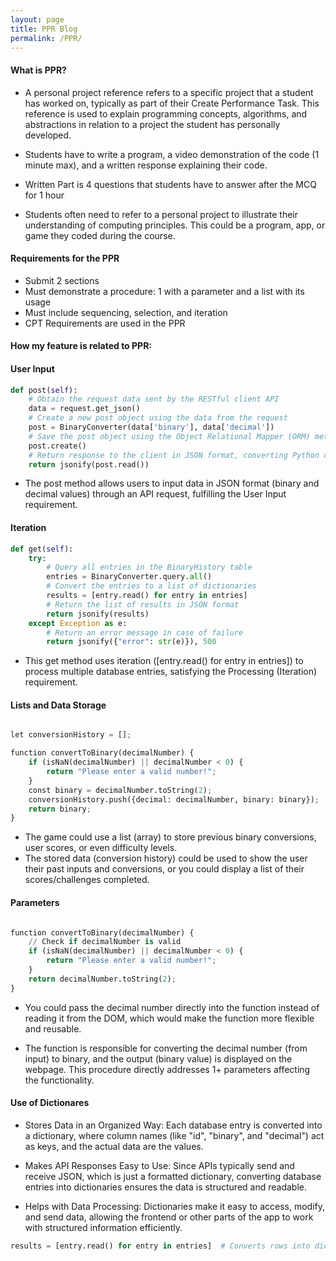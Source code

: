 ```yaml
---
layout: page
title: PPR Blog
permalink: /PPR/
---
```



#### What is PPR?

- A personal project reference refers to a specific project that a student has worked on, typically as part of their Create Performance Task. This reference is used to explain programming concepts, algorithms, and abstractions in relation to a project the student has personally developed.

- Students have to write a program, a video demonstration of the code (1 minute max), and a written response explaining their code. 

- Written Part is 4 questions that students have to answer after the MCQ for 1 hour

- Students often need to refer to a personal project to illustrate their understanding of computing principles. This could be a program, app, or game they coded during the course.

#### Requirements for the PPR

- Submit 2 sections
- Must demonstrate a procedure: 1 with a parameter and a list with its usage 
- Must include sequencing, selection, and iteration 
- CPT Requirements are used in the PPR



#### How my feature is related to PPR:


#### User Input

```python
def post(self):
    # Obtain the request data sent by the RESTful client API
    data = request.get_json()
    # Create a new post object using the data from the request
    post = BinaryConverter(data['binary'], data['decimal'])
    # Save the post object using the Object Relational Mapper (ORM) method defined in the model
    post.create()
    # Return response to the client in JSON format, converting Python dictionaries to JSON format
    return jsonify(post.read())

```
- The post method allows users to input data in JSON format (binary and decimal values) through an API request, fulfilling the User Input requirement.

#### Iteration

```python
def get(self):
    try:
        # Query all entries in the BinaryHistory table
        entries = BinaryConverter.query.all()
        # Convert the entries to a list of dictionaries
        results = [entry.read() for entry in entries]
        # Return the list of results in JSON format
        return jsonify(results)
    except Exception as e:
        # Return an error message in case of failure
        return jsonify({"error": str(e)}), 500

```

- This get method uses iteration ([entry.read() for entry in entries]) to process multiple database entries, satisfying the Processing (Iteration) requirement.

#### Lists and Data Storage 

```python

let conversionHistory = [];

function convertToBinary(decimalNumber) {
    if (isNaN(decimalNumber) || decimalNumber < 0) {
        return "Please enter a valid number!";
    }
    const binary = decimalNumber.toString(2);
    conversionHistory.push({decimal: decimalNumber, binary: binary});
    return binary;
}

```

- The game could use a list (array) to store previous binary conversions, user scores, or even difficulty levels.
- The stored data (conversion history) could be used to show the user their past inputs and conversions, or you could display a list of their scores/challenges completed.


#### Parameters

```python

function convertToBinary(decimalNumber) {
    // Check if decimalNumber is valid
    if (isNaN(decimalNumber) || decimalNumber < 0) {
        return "Please enter a valid number!";
    }
    return decimalNumber.toString(2);
}

```

- You could pass the decimal number directly into the function instead of reading it from the DOM, which would make the function more flexible and reusable.

- The function is responsible for converting the decimal number (from input) to binary, and the output (binary value) is displayed on the webpage. This procedure directly addresses 1+ parameters affecting the functionality.


#### Use of Dictionares 
- Stores Data in an Organized Way: Each database entry is converted into a dictionary, where column names (like "id", "binary", and "decimal") act as keys, and the actual data are the values.

- Makes API Responses Easy to Use: Since APIs typically send and receive JSON, which is just a formatted dictionary, converting database entries into dictionaries ensures the data is structured and readable.

- Helps with Data Processing: Dictionaries make it easy to access, modify, and send data, allowing the frontend or other parts of the app to work with structured information efficiently.

``` python 
results = [entry.read() for entry in entries]  # Converts rows into dictionaries
```


<script src="https://utteranc.es/client.js"
        repo="nighthawkcoders/rutvik_2025"
        issue-term="pathname"
        label="blogpost-comment"
        theme="github-light"
        crossorigin="anonymous"
        async>
</script>

